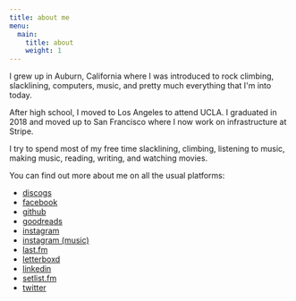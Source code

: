 ```yaml
---
title: about me
menu:
  main:
    title: about
    weight: 1
---
```


I grew up in Auburn, California
where I was introduced to rock climbing, slacklining, computers, music,
and pretty much everything that I'm into today.

After high school, I moved to Los Angeles to attend UCLA.
I graduated in 2018 and moved up to San Francisco where I now work on
infrastructure at Stripe.

I try to spend most of my free time slacklining, climbing,
listening to music<span id="song"></span>,
making music, reading, writing,
and watching movies<span id="movie"></span>.

You can find out more about me on all the usual platforms:

- [discogs](https://www.discogs.com/user/jamesbvaughan/collection)
- [facebook](https://fb.com/jamesbvaughan)
- [github](https://github.com/jamesbvaughan)
- [goodreads](https://www.goodreads.com/jamesbvaughan)
- [instagram](https://www.instagram.com/jamesontheline/)
- [instagram (music)](https://www.instagram.com/jamesmakessounds/)
- [last.fm](http://www.last.fm/user/magicjamesv)
- [letterboxd](https://letterboxd.com/jamesbvaughan/)
- [linkedin](https://linkedin.com/in/jamesbvaughan)
- [setlist.fm](https://www.setlist.fm/concerts/jamesbvaughan)
- [twitter](https://twitter.com/jamesontheline)

<script>
  ['song', 'movie'].forEach(item =>
    fetch(`/.netlify/functions/${item}`)
        .then(r => r.text())
        .then(body => document.getElementById(item).innerHTML = ` (${body.trim()})`))
        .catch(err => console.log(err))
</script>
